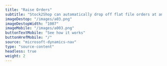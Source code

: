 ```yaml
---
title: "Raise Orders"
subtitle: "Stock2Shop can automatically drop off flat file orders at an FTP location."
imageDestop: "/images/a03.png"
imageDestopWidth: "1007"
imageMobile: "/images/a003.png"
buttonTextMobile: "See how it works"
buttonHrefMobile: "/" 
source: "microsoft-dynamics-nav"
type: "source-content"
headless: true
weight: 2
---
```

